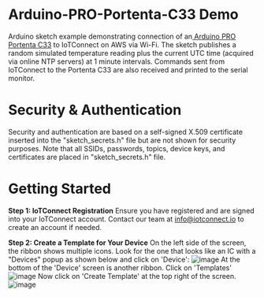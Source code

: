 # Arduino-PRO-Portenta-C33 Demo
Arduino sketch example demonstrating connection of an[ Arduino PRO Portenta C33]([url](https://docs.arduino.cc/hardware/portenta-c33)) to IoTConnect on AWS via Wi-Fi.  The sketch publishes a random simulated temperature reading plus the current UTC time (acquired via online NTP servers) at 1 minute intervals.  Commands sent from IoTConnect to the Portenta C33 are also received and printed to the serial monitor.

# Security & Authentication
Security and authentication are based on a self-signed X.509 certificate inserted into the "sketch_secrets.h" file but are not shown for security purposes.  Note that all SSIDs, passwords, topics, device keys, and certificates are placed in "sketch_secrets.h" file. 

# Getting Started
**Step 1: IoTConnect Registration**
Ensure you have registered and are signed into your IoTConnect account.  Contact our team at [info@iotconnect.io](mailto:info@iotconnect.io) to create an account if needed.

**Step 2: Create a Template for Your Device**
On the left side of the screen, the ribbon shows multiple icons.  Look for the one that looks like an IC with a "Devices" popup as shown below and click on 'Device':
![image](https://github.com/avnet-iotconnect/iotc-arduino-pro-portenta-c33-demo/assets/49933990/a5761e4a-8081-4317-ba14-dfd073e8b2a7)
At the bottom of the 'Device' screen is another ribbon.  Click on 'Templates' 
![image](https://github.com/avnet-iotconnect/iotc-arduino-pro-portenta-c33-demo/assets/49933990/4215b9de-0cb5-4234-86d7-fc7145846972)
Now click on 'Create Template' at the top right of the screen.
![image](https://github.com/avnet-iotconnect/iotc-arduino-pro-portenta-c33-demo/assets/49933990/fa9e81f8-6960-4d25-a5c6-7ca90d05fadd)
